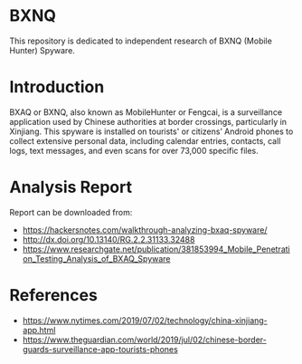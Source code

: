 # BXNQ
 This repository is dedicated to independent research of BXNQ (Mobile Hunter) Spyware.

# Introduction

 BXAQ or BXNQ, also known as MobileHunter or Fengcai, is a surveillance application used by Chinese authorities at border crossings, particularly in Xinjiang. This spyware is installed on tourists' or citizens’ Android phones to collect extensive personal data, including calendar entries, contacts, call logs, text messages, and even scans for over 73,000 specific files. 

# Analysis Report

Report can be downloaded from: 
- https://hackersnotes.com/walkthrough-analyzing-bxaq-spyware/
- http://dx.doi.org/10.13140/RG.2.2.31133.32488
- https://www.researchgate.net/publication/381853994_Mobile_Penetration_Testing_Analysis_of_BXAQ_Spyware

# References

 - https://www.nytimes.com/2019/07/02/technology/china-xinjiang-app.html 
 - https://www.theguardian.com/world/2019/jul/02/chinese-border-guards-surveillance-app-tourists-phones